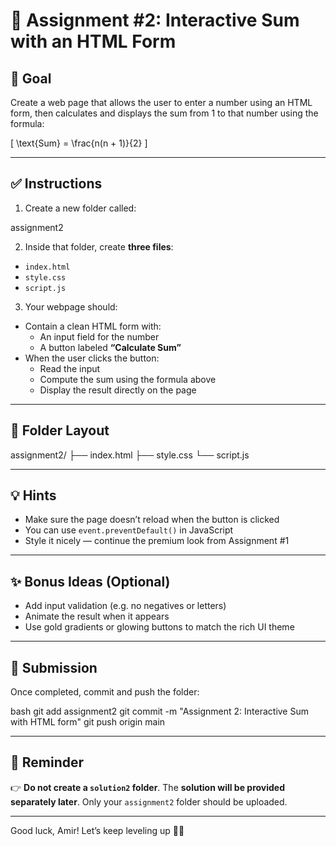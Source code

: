 # 📘 Assignment #2: Interactive Sum with an HTML Form

## 🎯 Goal

Create a web page that allows the user to enter a number using an HTML form, then calculates and displays the sum from 1 to that number using the formula:

\[
\text{Sum} = \frac{n(n + 1)}{2}
\]

---

## ✅ Instructions

1. Create a new folder called:

assignment2

2. Inside that folder, create **three files**:

- `index.html`
- `style.css`
- `script.js`

3. Your webpage should:

- Contain a clean HTML form with:
  - An input field for the number
  - A button labeled **“Calculate Sum”**
- When the user clicks the button:
  - Read the input
  - Compute the sum using the formula above
  - Display the result directly on the page

---

## 📁 Folder Layout

assignment2/
├── index.html
├── style.css
└── script.js

---

## 💡 Hints

- Make sure the page doesn’t reload when the button is clicked
- You can use `event.preventDefault()` in JavaScript
- Style it nicely — continue the premium look from Assignment #1

---

## ✨ Bonus Ideas (Optional)

- Add input validation (e.g. no negatives or letters)
- Animate the result when it appears
- Use gold gradients or glowing buttons to match the rich UI theme

---

## 📝 Submission

Once completed, commit and push the folder:

bash
git add assignment2
git commit -m "Assignment 2: Interactive Sum with HTML form"
git push origin main

---

## 🚫 Reminder

👉 **Do not create a `solution2` folder**. The **solution will be provided separately later**.
Only your `assignment2` folder should be uploaded.

---

Good luck, Amir! Let’s keep leveling up 🚀👑
